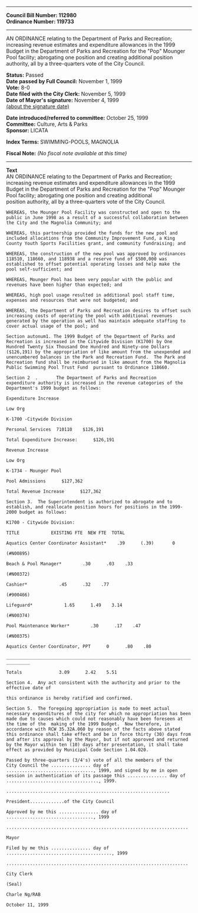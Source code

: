 * * * * *  
  
**Council Bill Number: [](#h0)[](#h2)112980**   
**Ordinance Number: 119733**  
  
* * * * *  
  
AN ORDINANCE relating to the Department of Parks and Recreation; increasing revenue estimates and expenditure allowances in the 1999 Budget in the Department of Parks and Recreation for the "Pop" Mounger Pool facility; abrogating one position and creating additional position authority, all by a three-quarters vote of the City Council.  
  
**Status:** Passed   
**Date passed by Full Council:** November 1, 1999   
**Vote:** 8-0   
**Date filed with the City Clerk:** November 5, 1999   
**Date of Mayor's signature:** November 4, 1999   
[(about the signature date)](/~public/approvaldate.htm)   
  
  
**Date introduced/referred to committee:** October 25, 1999   
**Committee:** Culture, Arts & Parks   
**Sponsor:** LICATA   
  
**Index Terms:** SWIMMING-POOLS, MAGNOLIA  
  
**Fiscal Note:** *(No fiscal note available at this time)*  
  
* * * * *  
  
**Text**  
    AN ORDINANCE relating to the Department of Parks and Recreation;  
    increasing revenue estimates and expenditure allowances in the 1999  
    Budget in the Department of Parks and Recreation for the "Pop" Mounger  
    Pool facility; abrogating one position and creating additional  
    position authority, all by a three-quarters vote of the City Council.  
  
    WHEREAS, the Mounger Pool Facility was constructed and open to the  
    public in June 1998 as a result of a successful collaboration between  
    the City and the Magnolia Community; and  
  
    WHEREAS, this partnership provided the funds for the new pool and  
    included allocations from the Community Improvement Fund, a King  
    County Youth Sports Facilities grant, and community fundraising; and  
  
    WHEREAS, the construction of the new pool was approved by ordinances  
    118510, 118660, and 118938 and a reserve fund of $500,000 was  
    established to offset potential operating losses and help make the  
    pool self-sufficient; and  
  
    WHEREAS, Mounger Pool has been very popular with the public and  
    revenues have been higher than expected; and  
  
    WHEREAS, high pool usage resulted in additional pool staff time,  
    expenses and resources that were not budgeted; and  
  
    WHEREAS, the Department of Parks and Recreation desires to offset such  
    increasing costs of operating the pool with additional revenues  
    generated by the operation as well has maintain adequate staffing to  
    cover actual usage of the pool; and  
  
    Section autonum1. The 1999 Budget of the Department of Parks and  
    Recreation is increased in the Citywide Division (K1700) by One  
    Hundred Twenty Six Thousand One Hundred and Ninety-one Dollars  
    ($126,191) by the appropriation of like amount from the unexpended and  
    unencumbered balances in the Park and Recreation Fund.  The Park and  
    Recreation fund shall be reimbursed in like amount from the Magnolia  
    Public Swimming Pool Trust Fund  pursuant to Ordinance 118660.  
  
    Section 2  .       The Department of Parks and Recreation  
    expenditure authority is increased in the revenue categories of the  
    Department's 1999 budget as follows:  
  
    Expenditure Increase  
  
    Low Org  
  
    K-1700 -Citywide Division  
  
    Personal Services  710110    $126,191  
  
    Total Expenditure Increase:      $126,191  
  
    Revenue Increase  
  
    Low Org  
  
    K-1734 - Mounger Pool  
  
    Pool Admissions      $127,362  
  
    Total Revenue Increase      $127,362  
  
    Section 3.  The Superintendent is authorized to abrogate and to  
    establish, and reallocate position hours for positions in the 1999-  
    2000 budget as follows:  
  
    K1700 - Citywide Division:  
  
    TITLE            EXISTING FTE  NEW FTE  TOTAL  
  
    Aquatics Center Coordinator Assistant*    .39      (.39)       0  
  
    (#N00895)  
  
    Beach & Pool Manager*        .30      .03    .33  
  
    (#N00372)  
  
    Cashier*            .45      .32    .77  
  
    (#900466)  
  
    Lifeguard*            1.65      1.49    3.14  
  
    (#N00374)  
  
    Pool Maintenance Worker*        .30      .17    .47  
  
    (#N00375)  
  
    Aquatics Center Coordinator, PPT      0      .80    .80  
  
    ______________________________________________________________________  
    _________  
  
    Totals              3.09      2.42    5.51  
  
    Section 4.  Any act consistent with the authority and prior to the  
    effective date of  
  
    this ordinance is hereby ratified and confirmed.  
  
    Section 5.  The foregoing appropriation is made to meet actual  
    necessary expenditures of the city for which no appropriation has been  
    made due to causes which could not reasonably have been foreseen at  
    the time of the  making of the 1999 Budget.  Now therefore, in  
    accordance with RCW 35.32A.060 by reason of the facts above stated  
    this ordinance shall take effect and be in force thirty (30) days from  
    and after its approval by the Mayor, but if not approved and returned  
    by the Mayor within ten (10) days after presentation, it shall take  
    effect as provided by Municipal Code Section 1.04.020.  
  
    Passed by three-quarters (3/4's) vote of all the members of the  
    City Council the ............... day of  
    ................................., 1999, and signed by me in open  
    session in authentication of its passage this ............... day of  
    ..................................., 1999.  
  
    ..............................................................  
  
    President.............of the City Council  
  
    Approved by me this ............... day of  
    ................................., 1999  
  
    .....................................................................  
  
    Mayor  
  
    Filed by me this ............... day of  
    ........................................, 1999  
  
    .....................................................................  
  
    City Clerk  
  
    (Seal)  
  
    Charle Ng/RAB  
  
    October 11, 1999  
